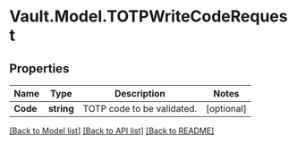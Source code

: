 # Vault.Model.TOTPWriteCodeRequest

## Properties

Name | Type | Description | Notes
------------ | ------------- | ------------- | -------------
**Code** | **string** | TOTP code to be validated. | [optional] 


[[Back to Model list]](../README.md#documentation-for-models) [[Back to API list]](../README.md#documentation-for-api-endpoints) [[Back to README]](../README.md)

